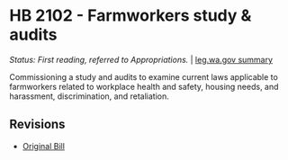 # HB 2102 - Farmworkers study & audits
*Status: First reading, referred to Appropriations.* | [leg.wa.gov summary](https://app.leg.wa.gov/billsummary?BillNumber=2102&Year=2021)

Commissioning a study and audits to examine current laws applicable to farmworkers related to workplace health and safety, housing needs, and harassment, discrimination, and retaliation.

## Revisions
* [Original Bill](1/)